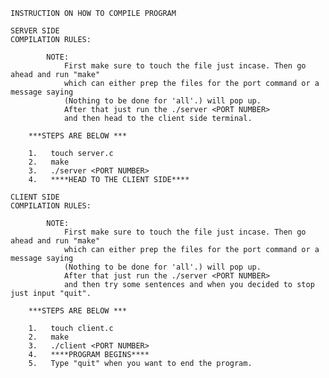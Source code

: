     INSTRUCTION ON HOW TO COMPILE PROGRAM

    SERVER SIDE
    COMPILATION RULES:

            NOTE:
                First make sure to touch the file just incase. Then go ahead and run "make"
                which can either prep the files for the port command or a message saying
                (Nothing to be done for 'all'.) will pop up.
                After that just run the ./server <PORT NUMBER>
                and then head to the client side terminal.

        ***STEPS ARE BELOW ***

        1.   touch server.c
        2.   make
        3.   ./server <PORT NUMBER>
        4.   ****HEAD TO THE CLIENT SIDE****

    CLIENT SIDE
    COMPILATION RULES:

            NOTE:
                First make sure to touch the file just incase. Then go ahead and run "make"
                which can either prep the files for the port command or a message saying
                (Nothing to be done for 'all'.) will pop up.
                After that just run the ./server <PORT NUMBER>
                and then try some sentences and when you decided to stop just input "quit". 

        ***STEPS ARE BELOW ***

        1.   touch client.c
        2.   make
        3.   ./client <PORT NUMBER>
        4.   ****PROGRAM BEGINS****
        5.   Type "quit" when you want to end the program.
